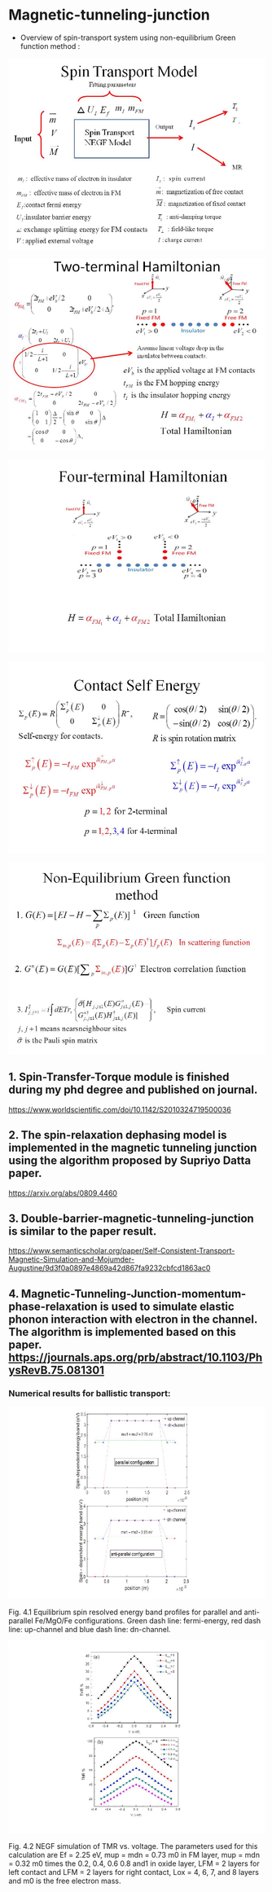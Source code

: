 # Magnetic-tunneling-junction


*    Overview of spin-transport system using non-equilibrium Green function method :

![kk](https://github.com/Kuan-Ru-Chiou/Pic/blob/master/PHD%E5%8F%A3%E8%A9%A6---presentation%20-%20%E8%A4%87%E8%A3%BD.jpg) 

![kk](https://github.com/Kuan-Ru-Chiou/Pic/blob/master/1112121.jpg) 

![kk](https://github.com/Kuan-Ru-Chiou/Pic/blob/master/123412.jpg) 

![kk](https://github.com/Kuan-Ru-Chiou/Pic/blob/master/23233.jpg) 

![kk](https://github.com/Kuan-Ru-Chiou/Pic/blob/master/433%20-%20%E8%A4%87%E8%A3%BD.jpg) 








## 1. Spin-Transfer-Torque module is finished during my phd degree and published on journal.
https://www.worldscientific.com/doi/10.1142/S2010324719500036


































## 2. The spin-relaxation dephasing model is implemented in the magnetic tunneling junction using the algorithm proposed by Supriyo Datta paper.
https://arxiv.org/abs/0809.4460














## 3. Double-barrier-magnetic-tunneling-junction is similar to the paper result.
https://www.semanticscholar.org/paper/Self-Consistent-Transport-Magnetic-Simulation-and-Mojumder-Augustine/9d3f0a0897e4869a42d867fa9232cbfcd1863ac0
















## 4. Magnetic-Tunneling-Junction-momentum-phase-relaxation is used to simulate elastic phonon interaction with electron in the channel. The algorithm is implemented based on this paper. https://journals.aps.org/prb/abstract/10.1103/PhysRevB.75.081301

### Numerical results for ballistic transport:



![kk](https://github.com/Kuan-Ru-Chiou/Pic/blob/master/1111.jpg) 

Fig. 4.1 Equilibrium spin resolved energy band profiles for parallel and anti-parallel Fe/MgO/Fe configurations. Green dash line: fermi-energy, red dash line: up-channel and blue dash line: dn-channel. 








![kk](https://github.com/Kuan-Ru-Chiou/Pic/blob/master/11211.jpg) 

Fig. 4.2 NEGF simulation of TMR vs. voltage. The parameters used for this calculation are Ef = 2.25 eV, mup = mdn = 0.73 m0 in FM layer, mup = mdn = 0.32 m0 times the 0.2, 0.4, 0.6 0.8 and1 in oxide layer, LFM = 2 layers for left contact and LFM = 2 layers for right contact, Lox = 4, 6, 7, and 8 layers and m0 is the free electron mass.
